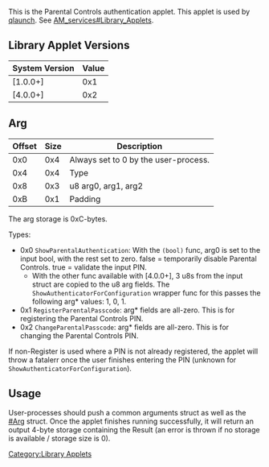 This is the Parental Controls authentication applet. This applet is used
by [qlaunch](Qlaunch.md "wikilink"). See
[AM\_services\#Library\_Applets](AM%20services#Library%20Applets.md##Library_Applets "wikilink").

## Library Applet Versions

| System Version | Value |
| -------------- | ----- |
| \[1.0.0+\]     | 0x1   |
| \[4.0.0+\]     | 0x2   |

## Arg

| Offset | Size | Description                          |
| ------ | ---- | ------------------------------------ |
| 0x0    | 0x4  | Always set to 0 by the user-process. |
| 0x4    | 0x4  | Type                                 |
| 0x8    | 0x3  | u8 arg0, arg1, arg2                  |
| 0xB    | 0x1  | Padding                              |

The arg storage is 0xC-bytes.

Types:

  - 0x0 `ShowParentalAuthentication`: With the `(bool)` func, arg0 is
    set to the input bool, with the rest set to zero. false =
    temporarily disable Parental Controls. true = validate the input
    PIN.
      - With the other func available with \[4.0.0+\], 3 u8s from the
        input struct are copied to the u8 arg fields. The
        `ShowAuthenticatorForConfiguration` wrapper func for this passes
        the following arg\* values: 1, 0, 1.
  - 0x1 `RegisterParentalPasscode`: arg\* fields are all-zero. This is
    for registering the Parental Controls PIN.
  - 0x2 `ChangeParentalPasscode`: arg\* fields are all-zero. This is for
    changing the Parental Controls PIN.

If non-Register is used where a PIN is not already registered, the
applet will throw a fatalerr once the user finishes entering the PIN
(unknown for `ShowAuthenticatorForConfiguration`).

## Usage

User-processes should push a common arguments struct as well as the
[\#Arg](#Arg "wikilink") struct. Once the applet finishes running
successfully, it will return an output 4-byte storage containing the
Result (an error is thrown if no storage is available / storage size is
0).

[Category:Library Applets](Category:Library_Applets "wikilink")
